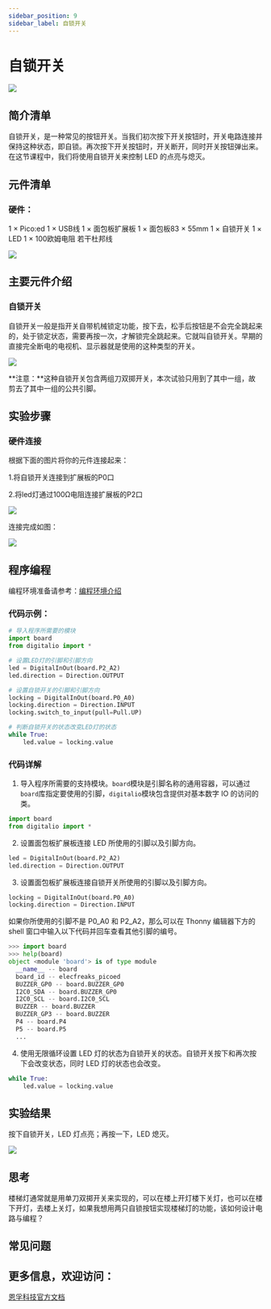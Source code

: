 ```yaml
---
sidebar_position: 9
sidebar_label: 自锁开关
---
```


# 自锁开关

![](https://wiki-media-ef.oss-cn-hongkong.aliyuncs.com//images/pico-ed-starter-kit-case-06-01.png)


## 简介清单
自锁开关，是一种常见的按钮开关。当我们初次按下开关按钮时，开关电路连接并保持这种状态，即自锁。再次按下开关按钮时，开关断开，同时开关按钮弹出来。在这节课程中，我们将使用自锁开关来控制 LED 的点亮与熄灭。

## 元件清单

### 硬件：
1 × Pico:ed
1 × USB线
1 × 面包板扩展板
1 × 面包板83 × 55mm
1 × 自锁开关
1 × LED
1 × 100欧姆电阻
若干杜邦线

![](https://wiki-media-ef.oss-cn-hongkong.aliyuncs.com//images/pico-ed-starter-kit-case-06-02.png)


## 主要元件介绍

### 自锁开关
自锁开关一般是指开关自带机械锁定功能，按下去，松手后按钮是不会完全跳起来的，处于锁定状态，需要再按一次，才解锁完全跳起来。它就叫自锁开关。早期的直接完全断电的电视机、显示器就是使用的这种类型的开关。

![](https://wiki-media-ef.oss-cn-hongkong.aliyuncs.com//images/pico-ed-starter-kit-case-06-03.png)

**注意：**这种自锁开关包含两组刀双掷开关，本次试验只用到了其中一组，故剪去了其中一组的公共引脚。

## 实验步骤

### 硬件连接
根据下面的图片将你的元件连接起来：

1.将自锁开关连接到扩展板的P0口

2.将led灯通过100Ω电阻连接扩展板的P2口

![](https://wiki-media-ef.oss-cn-hongkong.aliyuncs.com//images/pico-ed-starter-kit-case-06-04.png)

连接完成如图：

![](https://wiki-media-ef.oss-cn-hongkong.aliyuncs.com//images/pico-ed-starter-kit-case-06-05.png)


## 程序编程
编程环境准备请参考：[编程环境介绍](https://www.yuque.com/elecfreaks-learn/picoed/er7nuh)

### 代码示例：
```python
# 导入程序所需要的模块
import board
from digitalio import *

# 设置LED灯的引脚和引脚方向
led = DigitalInOut(board.P2_A2)
led.direction = Direction.OUTPUT

# 设置自锁开关的引脚和引脚方向
locking = DigitalInOut(board.P0_A0)
locking.direction = Direction.INPUT
locking.switch_to_input(pull=Pull.UP)

# 判断自锁开关的状态改变LED灯的状态
while True:
    led.value = locking.value
```

### 代码详解

1. 导入程序所需要的支持模块。`board`模块是引脚名称的通用容器，可以通过`board`库指定要使用的引脚，`digitalio`模块包含提供对基本数字 IO 的访问的类。
```python
import board
from digitalio import *
```

2. 设置面包板扩展板连接 LED 所使用的引脚以及引脚方向。
```python
led = DigitalInOut(board.P2_A2)
led.direction = Direction.OUTPUT
```

3. 设置面包板扩展板连接自锁开关所使用的引脚以及引脚方向。
```python
locking = DigitalInOut(board.P0_A0)
locking.direction = Direction.INPUT
```
如果你所使用的引脚不是 P0_A0 和 P2_A2，那么可以在 Thonny 编辑器下方的 shell 窗口中输入以下代码并回车查看其他引脚的编号。
```python
>>> import board
>>> help(board)
object <module 'board'> is of type module
  __name__ -- board
  board_id -- elecfreaks_picoed
  BUZZER_GP0 -- board.BUZZER_GP0
  I2C0_SDA -- board.BUZZER_GP0
  I2C0_SCL -- board.I2C0_SCL
  BUZZER -- board.BUZZER
  BUZZER_GP3 -- board.BUZZER
  P4 -- board.P4
  P5 -- board.P5
  ...
```

4. 使用无限循环设置 LED 灯的状态为自锁开关的状态。自锁开关按下和再次按下会改变状态，同时 LED 灯的状态也会改变。
```python
while True:
    led.value = locking.value
```

## 实验结果
按下自锁开关，LED 灯点亮；再按一下，LED 熄灭。

![](https://wiki-media-ef.oss-cn-hongkong.aliyuncs.com//images/pico-ed-starter-kit-case-06.gif)


## 思考
楼梯灯通常就是用单刀双掷开关来实现的，可以在楼上开灯楼下关灯，也可以在楼下开灯，去楼上关灯，如果我想用两只自锁按钮实现楼梯灯的功能，该如何设计电路与编程？

## 常见问题

## 更多信息，欢迎访问：
[恩孚科技官方文档](https://www.elecfreaks.com/learn-en/)
